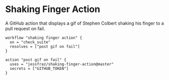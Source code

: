 # Shaking Finger Action

A GitHub action that displays a gif of Stephen Colbert shaking his finger to a pull request on fail.


```
workflow "shaking finger action" {
  on = "check_suite"
  resolves = ["post gif on fail"]
}

action "post gif on fail" {
  uses = "jessfraz/shaking-finger-action@master"
  secrets = ["GITHUB_TOKEN"]
}
```
